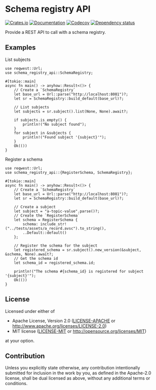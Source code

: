 # Schema registry API

[![Crates.io](https://img.shields.io/crates/v/schema-registry-api.svg)](https://crates.io/crates/schema-registry-api)
[![Documentation](https://docs.rs/schema-registry-api/badge.svg)](https://docs.rs/schema-registry-api/)
[![Codecov](https://codecov.io/github/ilaborie/schema-registry-api/coverage.svg?branch=main)](https://codecov.io/gh/ilaborie/schema-registry-api)
[![Dependency status](https://deps.rs/repo/github/ilaborie/schema-registry-api/status.svg)](https://deps.rs/repo/github/ilaborie/schema-registry-api)

Provide a REST API to call with a schema registry.

## Examples

List subjects

```rust, no_run
use reqwest::Url;
use schema_registry_api::SchemaRegistry;

#[tokio::main]
async fn main() -> anyhow::Result<()> {
    // Create a `SchemaRegistry`
    let base_url = Url::parse("http://localhost:8081")?;
    let sr = SchemaRegistry::build_default(base_url)?;

    // List subjects
    let subjects = sr.subject().list(None, None).await?;

    if subjects.is_empty() {
        println!("No subject found");
    }
    for subject in &subjects {
        println!("Found subject '{subject}'");
    }
    Ok(())
}
```

Register a schema

```rust, no_run
use reqwest::Url;
use schema_registry_api::{RegisterSchema, SchemaRegistry};

#[tokio::main]
async fn main() -> anyhow::Result<()> {
    // Create a `SchemaRegistry`
    let base_url = Url::parse("http://localhost:8081")?;
    let sr = SchemaRegistry::build_default(base_url)?;

    // Create a subject
    let subject = "a-topic-value".parse()?;
    // Create the `RegisterSchema`
    let schema = RegisterSchema {
        schema: include_str!("../tests/assets/a_record.avsc").to_string(),
        ..Default::default()
    };

    // Register the schema for the subject
    let registered_schema = sr.subject().new_version(&subject, &schema, None).await?;
    // Get the schema id
    let schema_id = registered_schema.id;

    println!("The schema #{schema_id} is registered for subject '{subject}'");
    Ok(())
}
```

## License

Licensed under either of

 * Apache License, Version 2.0
   ([LICENSE-APACHE](LICENSE-APACHE) or <http://www.apache.org/licenses/LICENSE-2.0>)
 * MIT license
   ([LICENSE-MIT](LICENSE-MIT) or <http://opensource.org/licenses/MIT>)

at your option.

## Contribution

Unless you explicitly state otherwise, any contribution intentionally submitted
for inclusion in the work by you, as defined in the Apache-2.0 license, shall be
dual licensed as above, without any additional terms or conditions.
